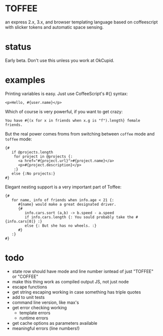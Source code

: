TOFFEE
=========
an express 2.x, 3.x, and browser templating language based on coffeescript with slicker tokens and automatic space sensing.

status
======
Early beta. Don't use this unless you work at OkCupid.

examples
========
Printing variables is easy. Just use CoffeeScript's #{} syntax:
```
<p>Hello, #{user.name}</p>
```

Which of course is very powerful, if you want to get crazy:
```
You have #{(x for x in friends when x.g is "f").length} female friends.
```

But the real power comes froms from switching between `coffee` mode and `toffee` mode:
```
{#
   if @projects.length
    for project in @projects {:
      <a href="#{project.url}">#{project.name}</a>
      <p>#{project.description}</p>
    :}
   else {:No projects:}
#}
```

Elegant nesting support is a very important part of Toffee:
```
{#
   for name, info of friends when info.age < 21 {:
      #{name} would make a great designated driver.
      {#
         info.cars.sort (a,b) -> b.speed - a.speed
         if info.cars.length {: You sould probably take the #{info.cars[0]} :}
         else {: But she has no wheels. :}
      #}      
   :}
#}
```


todo
======
- state row should have mode and line number isntead of just "TOFFEE" or "COFFEE"
- make this thing work as compiled output JS, not just node
- escape functions
- get string escaping working in case something has triple quotes
- add to unit tests
- command line version, like max's
- get error checking working
	 - template errors
	 - runtime errors
- get cache options as parameters available
- meaningful errors (line numbers!)